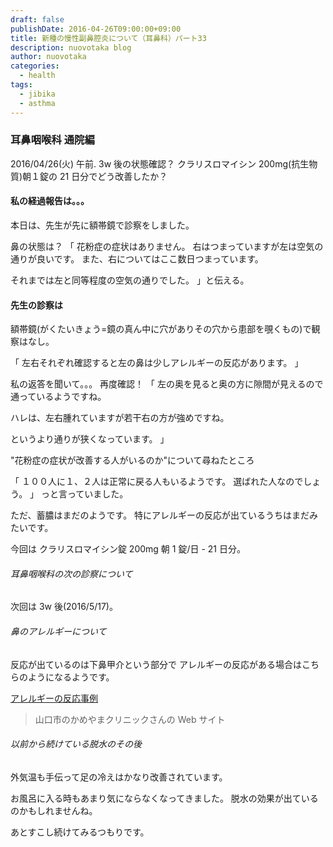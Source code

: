 ```yaml
---
draft: false
publishDate: 2016-04-26T09:00:00+09:00
title: 新種の慢性副鼻腔炎について（耳鼻科）パート33
description: nuovotaka blog
author: nuovotaka
categories:
  - health
tags:
  - jibika
  - asthma
---
```


### 耳鼻咽喉科 通院編

2016/04/26(火) 午前.
3w 後の状態確認？
クラリスロマイシン 200mg(抗生物質)朝１錠の 21 日分でどう改善したか？

#### 私の経過報告は。。。

本日は、先生が先に額帯鏡で診察をしました。

鼻の状態は？
「
花粉症の症状はありません。
右はつまっていますが左は空気の通りが良いです。
また、右についてはここ数日つまっています。

それまでは左と同等程度の空気の通りでした。
」と伝える。

#### 先生の診察は

額帯鏡(がくたいきょう=鏡の真ん中に穴がありその穴から患部を覗くもの)で観察はなし。

「
左右それぞれ確認すると左の鼻は少しアレルギーの反応があります。
」

私の返答を聞いて。。。
再度確認！
「
左の奥を見ると奥の方に隙間が見えるので通っているようですね。

ハレは、左右腫れていますが若干右の方が強めですね。

というより通りが狭くなっています。
」

"花粉症の症状が改善する人がいるのか"について尋ねたところ

「
１００人に１、２人は正常に戻る人もいるようです。
選ばれた人なのでしょう。
」
っと言っていました。

ただ、蓄膿はまだのようです。
特にアレルギーの反応が出ているうちはまだみたいです。

今回は
クラリスロマイシン錠 200mg 朝 1 錠/日 - 21 日分。

###### 耳鼻咽喉科の次の診察について

次回は 3w 後(2016/5/17)。

###### 鼻のアレルギーについて

反応が出ているのは下鼻甲介という部分で
アレルギーの反応がある場合はこちらのようになるようです。

[アレルギーの反応事例](http://www.kameyama-cl.com/column/allergy-rhinitis.html)

> 山口市のかめやまクリニックさんの Web サイト

###### 以前から続けている脱水のその後

外気温も手伝って足の冷えはかなり改善されています。

お風呂に入る時もあまり気にならなくなってきました。
脱水の効果が出ているのかもしれませんね。

あとすこし続けてみるつもりです。
